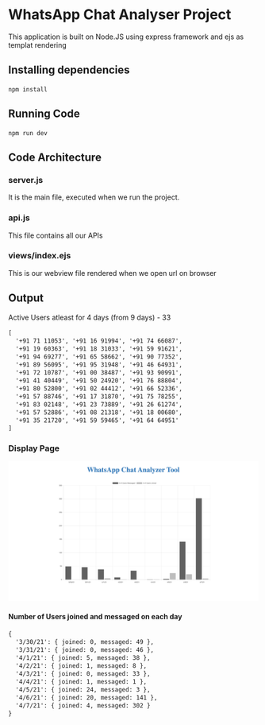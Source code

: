 # WhatsApp Chat Analyser Project

This application is built on Node.JS using express framework and ejs as templat rendering

## Installing dependencies

```
npm install
```

## Running Code

```
npm run dev
```

## Code Architecture

### server.js

It is the main file, executed when we run the project.

### api.js

This file contains all our APIs

### views/index.ejs

This is our webview file rendered when we open url on browser

## Output

Active Users atleast for 4 days (from 9 days) - 33

```
[
  '+91 71 11053', '+91 16 91994', '+91 74 66087',
  '+91 19 60363', '+91 18 31033', '+91 59 91621',
  '+91 94 69277', '+91 65 58662', '+91 90 77352',
  '+91 89 56095', '+91 95 31948', '+91 46 64931',
  '+91 72 10787', '+91 00 38487', '+91 93 90991',
  '+91 41 40449', '+91 50 24920', '+91 76 88804',
  '+91 80 52800', '+91 02 44412', '+91 66 52336',
  '+91 57 88746', '+91 17 31870', '+91 75 78255',
  '+91 83 02148', '+91 23 73889', '+91 26 61274',
  '+91 57 52886', '+91 08 21318', '+91 18 00680',
  '+91 35 21720', '+91 59 59465', '+91 64 64951'
]
```

### Display Page

![alt text](https://raw.githubusercontent.com/itsshivampal/WhatsApp-Chat-Analyser/master/assets/display.png)

#### Number of Users joined and messaged on each day

```
{
  '3/30/21': { joined: 0, messaged: 49 },
  '3/31/21': { joined: 0, messaged: 46 },
  '4/1/21': { joined: 5, messaged: 38 },
  '4/2/21': { joined: 1, messaged: 8 },
  '4/3/21': { joined: 0, messaged: 33 },
  '4/4/21': { joined: 1, messaged: 1 },
  '4/5/21': { joined: 24, messaged: 3 },
  '4/6/21': { joined: 20, messaged: 141 },
  '4/7/21': { joined: 4, messaged: 302 }
}

```
